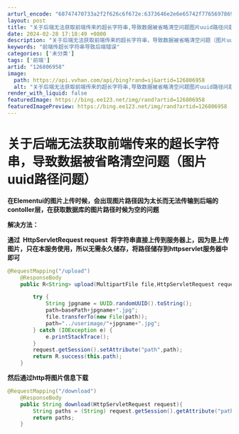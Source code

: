 ```yaml
---
arturl_encode: "68747470733a2f2f626c6f672e:6373646e2e6e65742f77656978696e5f35353132373138322f:61727469636c652f64657461696c732f313236383036393538"
layout: post
title: "关于后端无法获取前端传来的超长字符串,导致数据被省略清空问题图片uuid路径问题"
date: 2024-02-28 17:18:49 +0800
description: "关于后端无法获取前端传来的超长字符串，导致数据被省略清空问题（图片uuid路径问题）_前端传超长字符"
keywords: "前端传超长字符串导致后端错误"
categories: ['未分类']
tags: ['前端']
artid: "126806958"
image:
  path: https://api.vvhan.com/api/bing?rand=sj&artid=126806958
  alt: "关于后端无法获取前端传来的超长字符串,导致数据被省略清空问题图片uuid路径问题"
render_with_liquid: false
featuredImage: https://bing.ee123.net/img/rand?artid=126806958
featuredImagePreview: https://bing.ee123.net/img/rand?artid=126806958
---
```


# 关于后端无法获取前端传来的超长字符串，导致数据被省略清空问题（图片uuid路径问题）

**在Elementui的图片上传时候，会出现图片路径因为太长而无法传输到后端的contoller层，在获取数据库的图片路径时候为空的问题**

**解决方法：**

**通过  HttpServletRequest request  将字符串直接上传到服务器上，因为是上传图片，只在本服务使用，所以无需永久储存，将路径储存到httpservlet服务器中即可**

```java
@RequestMapping("/upload")
    @ResponseBody
    public R<String> upload(MultipartFile file,HttpServletRequest request){

        try {
            String jpgname = UUID.randomUUID().toString();
            path=basePath+jpgname+".jpg";
            file.transferTo(new File(path));
            path="../userimage/"+jpgname+".jpg";
        } catch (IOException e) {
            e.printStackTrace();
        }
        request.getSession().setAttribute("path",path);
        return R.success(this.path);
    }
```

**然后通过http将图片信息下载**

```java
@RequestMapping("/download")
    @ResponseBody
    public String download(HttpServletRequest request){
        String paths = (String) request.getSession().getAttribute("path");
        return paths;
    }
```